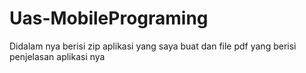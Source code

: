 # Uas-MobilePrograming
Didalam nya berisi zip aplikasi yang saya buat dan file pdf yang berisi penjelasan aplikasi nya
